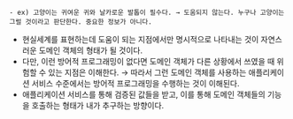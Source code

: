     - ex) 고양이는 귀여운 귀와 날카로운 발톱이 필수다. → 도움되지 않는다. 누구나 고양이는 그럴 것이라고 판단한다. 중요한 정보가 아니다.
- 현실세계를 표현하는데 도움이 되는 지점에서만 명시적으로 나타내는 것이 자연스러운 도메인 객체의 형태가 될 것이다.
- 다만, 이런 방어적 프로그래밍이 없다면 도메인 객체가 다른 상황에서 쓰였을 때 위험할 수 있는 지점은 이해한다.
→ 따라서 그런 도메인 객체를 사용하는 애플리케이션 서비스 수준에서는 방어적 프로그래밍을 수행하는 것이 이해된다.
- 애플리케이션 서비스를 통해 검증된 값들을 받고, 이를 통해 도메인 객체들의 기능을 호출하는 형태가 내가 추구하는 방향이다.